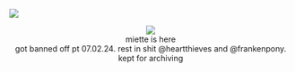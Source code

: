 ![](https://komarev.com/ghpvc/?username=goIdie&color=9bd17b&style=plastic&label=views+𐙚+)
<p align="center">
<img src="https://pbs.twimg.com/media/FzQGa68WIAYHelT?format=jpg&name=small" />
  <br>
  miette is here
  <br>
got banned off pt 07.02.24. rest in shit @heartthieves and @frankenpony.
  <br>
  kept for archiving
</p>


